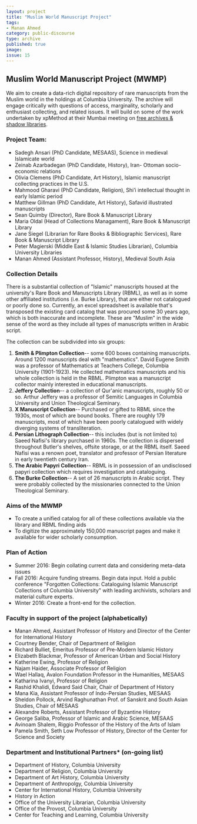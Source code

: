 ```yaml
---
layout: project
title: "Muslim World Manuscript Project"
tags:
- Manan Ahmed
category: public-discourse
type: archive
published: true
image: 
issue: 15
---
```


## Muslim World Manuscript Project (MWMP)

We aim to create a data-rich digital repository of rare manuscripts from the Muslim world in the holdings at Columbia University. The archive will engage critically with questions of access, marginality, scholarly and enthusiast collecting, and related issues. It will build on some of the work undertaken by xpMethod at their Mumbai meeting on [free archives & shadow libraries](http://xpmethod.plaintext.in/minimal-computing/digital-justice.html). 

### Project Team: 

* Sadegh Ansari (PhD Candidate, MESAAS), Science in medieval Islamicate world
* Zeinab Azarbadegan (PhD Candidate, History), Iran- Ottoman socio-economic relations
* Olivia Clemens (PhD Candidate, Art History), Islamic manuscript collecting practices in the U.S.
* Mahmood Gharavi (PhD Candidate, Religion), Shi’i intellectual thought in early Islamic period
* Matthew Gillman (PhD Candidate, Art History), Safavid illustrated manuscripts
* Sean Quimby (Director), Rare Book & Manuscript Library
* Maria Oldal (Head of Collections Managament), Rare Book & Manuscript Library
* Jane Siegel (Librarian for Rare Books & Bibliographic Services), Rare Book & Manuscript Library
* Peter Magierski (Middle East & Islamic Studies Librarian), Columbia University Libraries
* Manan Ahmed (Assistant Professor, History), Medieval South Asia


### Collection Details

There is a substantial collection of "Islamic" manuscripts housed at the university's Rare Book and Manuscripts Library (RBML), as well as in some other affiliated institutions (i.e. Burke Library), that are either not catalogued or poorly done so. Currently, an excel spreadsheet is available that's transposed the existing card catalog that was procured some 30 years ago, which is both inaccurate and incomplete. These are "Muslim" in the wide sense of the word as they include all types of manuscripts written in Arabic script.

The collection can be subdivided into six groups: 

1. **Smith & Plimpton Collection**-- some 600 boxes containing manuscripts. Around 1200 manuscripts deal with "mathematics". David Eugene Smith was a professor of Mathematics at Teachers College, Columbia University (1901-1923). He collected mathematics manuscripts and his whole collection is held in the RBML. Plimpton was a manuscript collector mainly interested in educational manuscripts.
2. **Jeffery Collection**-- a collection of Qur'anic manuscripts, roughly 50 or so. Arthur Jeffery was a professor of Semitic Languages in Columbia University and Union Theological Seminary. 
3. **X Manuscript Collection**-- Purchased or gifted to RBML since the 1930s, most of which are bound books. There are roughly 179 manuscripts, most of which have been poorly catalogued with widely diverging systems of transliteration.
4.	**Persian Lithograph Collection**-- this includes (but is not limited to) Saeed Nafisi's library purchased in 1960s. The collection is dispersed throughout Butler's shelves, offsite storage, or at the RBML itself. Saeed Nafisi was a renown poet, translator and professor of Persian literature in early twentieth century Iran.
5. **The Arabic Papyri Collection**-- RBML is in possession of an undisclosed papyri collection which requires investigation and cataloguing.
6. **The Burke Collection**-- A set of 26 manuscripts in Arabic script. They were probably collected by the missionaries connected to the Union Theological Seminary.

### Aims of the MWMP

* To create a unified catalog for all of these collections available via the library and RBML finding aids
* To digitize the approximately 150,000 manuscript pages and make it available for wider scholarly consumption.

### Plan of Action

* Summer 2016: Begin collating current data and considering meta-data issues
* Fall 2016: Acquire funding streams. Begin data input. Hold a public conference "Forgotten Collections: Cataloguing Islamic Manuscript Collections of Columbia University" with leading archivists, scholars and material culture experts.
* Winter 2016: Create a front-end for the collection.


### Faculty in support of the project (alphabetically)

* Manan Ahmed, Assistant Professor of History and Director of the Center for International History
* Courtney Bender, Chair of Department of Religion
* Richard Bulliet, Emeritus Professor of Pre-Modern Islamic History
* Elizabeth Blackmar, Professor of American Urban and Social History
* Katherine Ewing, Professor of Religion
* Najam Haider, Associate Professor of Religion
* Wael Hallaq, Avalon Foundation Professor in the Humanities, MESAAS
* Katharina Ivanyi, Professor of Religion
* Rashid Khalidi, Edward Said Chair, Chair of Department of History
* Mana Kia, Assistant Professor of Indo-Persian Studies, MESAAS
* Sheldon Pollock, Arvind Raghunathan Prof. of Sanskrit and South Asian Studies, Chair of MESAAS
* Alexandre Roberts, Assistant Professor of Byzantine History
* George Saliba, Professor of Islamic and Arabic Science, MESAAS
* Avinoam Shalem, Riggio Professor of the History of the Arts of Islam
* Pamela Smith, Seth Low Professor of History, Director of the Center for Science and Society

### Department and Institutional Partners* (on-going list)

* Department of History, Columbia University
* Department of Religion, Columbia University
* Department of Art History, Columbia University
* Department of Anthropolgy, Columbia University
* Center for International History, Columbia University
* History in Action
* Office of the University Librarian, Columbia University
* Office of the Provost, Columbia University
* Center for Teaching and Learning, Columbia University

